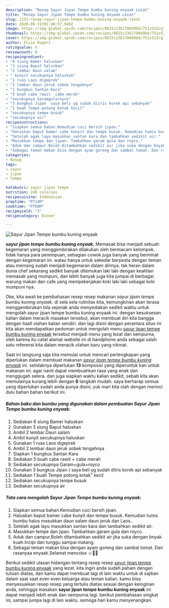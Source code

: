```yaml
---
description: "Resep Sayur Jipan Tempe bumbu kuning enyaak Lezat"
title: "Resep Sayur Jipan Tempe bumbu kuning enyaak Lezat"
slug: 1153-resep-sayur-jipan-tempe-bumbu-kuning-enyaak-lezat
date: 2020-08-31T01:40:57.949Z
image: https://img-global.cpcdn.com/recipes/8815c2361700d9b6/751x532cq70/sayur-jipan-tempe-bumbu-kuning-enyaak-foto-resep-utama.jpg
thumbnail: https://img-global.cpcdn.com/recipes/8815c2361700d9b6/751x532cq70/sayur-jipan-tempe-bumbu-kuning-enyaak-foto-resep-utama.jpg
cover: https://img-global.cpcdn.com/recipes/8815c2361700d9b6/751x532cq70/sayur-jipan-tempe-bumbu-kuning-enyaak-foto-resep-utama.jpg
author: Elsie Rogers
ratingvalue: 4
reviewcount: 9
recipeingredient:
- "6 siung Bamer haluskan"
- "3 siung Baput haluskan"
- "2 lembar Daun salam"
- " kunyit secukupnya haluskan"
- "1 ruas Laos digeprek"
- "2 lembar daun jeruk sobek tengahnya"
- "1 bungkus Santan Kara"
- "5 buah cabe rawit  cabe merah"
- "secukupnya Garamgularoyco"
- "3 bungkus Jipan  saya beli yg sudah diiris korek api sebanyak"
- "1 buah Tempe potong kotak kecil"
- "secukupnya tempe busuk"
- "secukupnya air"
recipeinstructions:
- "Siapkan semua bahan.Kemudian cuci bersih jipan."
- "Haluskan baput bamer cabe kunyit dan tempe busuk. Kemudian tumis bumbu halus masukkan daun salam daun jeruk dan Laos.."
- "Setelah agak layu masukkan santan kara dan tambahkan sedikit air."
- "Masukkan tempe dan jipan. Tambahkan garam gula dan royco."
- "Aduk dan campur.Boleh ditambahkan sedikit air jika suka dengan bnyak kuah.Incipi dan tunggu sampai matang."
- "Sebagai teman makan bisa dengan ayam goreng dan sambal tomat. Dan rasanyaa enyaak.Selamat mencoba ☺🍴😃"
categories:
- Resep
tags:
- sayur
- jipan
- tempe

katakunci: sayur jipan tempe 
nutrition: 240 calories
recipecuisine: Indonesian
preptime: "PT14M"
cooktime: "PT60M"
recipeyield: "3"
recipecategory: Dinner

---
```



![Sayur Jipan Tempe bumbu kuning enyaak](https://img-global.cpcdn.com/recipes/8815c2361700d9b6/751x532cq70/sayur-jipan-tempe-bumbu-kuning-enyaak-foto-resep-utama.jpg)

<b><i>sayur jipan tempe bumbu kuning enyaak</i></b>, Memasak bisa menjadi sebuah kegemaran yang menggembirakan dilakukan oleh bermacam kelompok. tidak hanya para perempuan, sebagian cowok juga banyak yang berminat dengan kegemaran ini. walau hanya untuk sekedar berpesta dengan teman atau memang sudah menjadi kegemaran dalam dirinya. tak heran dalam dunia chef sekarang sedikit banyak ditemukan laki laki dengan keahlian memasak yang mumpuni, dan lebih banyak juga kita jumpai di berbagai warung makan dan cafe yang mempekerjakan koki laki laki sebagai koki mumpuni nya.



Oke, kita awali ke pembahasan resep resep makanan <i>sayur jipan tempe bumbu kuning enyaak</i>. di sela sela rutinitas kita, kemungkinan akan terasa menggembirakan bila sejenak anda menyediakan sedikit waktu untuk mengolah sayur jipan tempe bumbu kuning enyaak ini. dengan kesuksesan kalian dalam meracik masakan tersebut, akan membuat diri kita bangga dengan hasil olahan kalian sendiri. dan lagi disini dengan perantara situs ini kita akan mendapatkan pedoman untuk mengolah menu <u>sayur jipan tempe bumbu kuning enyaak</u> tersebut menjadi menu yang lezat dan sempurna, oleh karena itu catat alamat website ini di handphone anda sebagai salah satu referensi kita dalam meracik olahan baru yang nikmat.


Saat ini langsung saja kita memulai untuk mencari perlengkapan yang diperlukan dalam membuat makanan <u><i>sayur jipan tempe bumbu kuning enyaak</i></u> ini. setidaknya diperlukan <b>13</b> komposisi yang diperuntuk kan untuk makanan ini. agar nanti dapat membuahkan rasa yang enak dan menggugah selera. dan juga siapkan waktu kalian sedikit, sebab kita akan memulainya kurang lebih dengan <b>6</b> langkah mudah. saya berharap semua yang diperlukan sudah anda punya disini, yuk mari kita olah dengan merinci dulu bahan bahan berikut ini.

<!--inarticleads1-->

##### Bahan baku dan bumbu yang digunakan dalam pembuatan Sayur Jipan Tempe bumbu kuning enyaak:

1. Sediakan 6 siung Bamer haluskan
1. Gunakan 3 siung Baput haluskan
1. Ambil 2 lembar Daun salam
1. Ambil  kunyit secukupnya haluskan
1. Gunakan 1 ruas Laos digeprek
1. Ambil 2 lembar daun jeruk sobek tengahnya
1. Siapkan 1 bungkus Santan Kara
1. Sediakan 5 buah cabe rawit + cabe merah
1. Sediakan secukupnya Garam+gula+royco
1. Gunakan 3 bungkus Jipan ( saya beli yg sudah diiris korek api sebanyak
1. Sediakan 1 buah Tempe potong kotak&#34; kecil
1. Sediakan secukupnya tempe busuk
1. Sediakan secukupnya air




<!--inarticleads2-->

##### Tata cara mengolah Sayur Jipan Tempe bumbu kuning enyaak:

1. Siapkan semua bahan.Kemudian cuci bersih jipan.
1. Haluskan baput bamer cabe kunyit dan tempe busuk. Kemudian tumis bumbu halus masukkan daun salam daun jeruk dan Laos..
1. Setelah agak layu masukkan santan kara dan tambahkan sedikit air.
1. Masukkan tempe dan jipan. Tambahkan garam gula dan royco.
1. Aduk dan campur.Boleh ditambahkan sedikit air jika suka dengan bnyak kuah.Incipi dan tunggu sampai matang.
1. Sebagai teman makan bisa dengan ayam goreng dan sambal tomat. Dan rasanyaa enyaak.Selamat mencoba ☺🍴😃




Berikut sedikit ulasan hidangan tentang resep resep <u>sayur jipan tempe bumbu kuning enyaak</u> yang lezat. kita ingin anda sudah paham dengan tulisan diatas, dan kamu dapat membuat lagi di lain waktu untuk di sajikan dalam saat saat even even keluarga atau teman kalian. kamu bisa menyesuaikan resep resep yang tertulis diatas sesuai dengan keinginan anda, sehingga masakan <b>sayur jipan tempe bumbu kuning enyaak</b> ini dapat menjadi lebih enak dan sempurna lagi. berikut pembahasan singkat ini, sampai jumpa lagi di lain waktu. semoga hari kamu menyenangkan.
